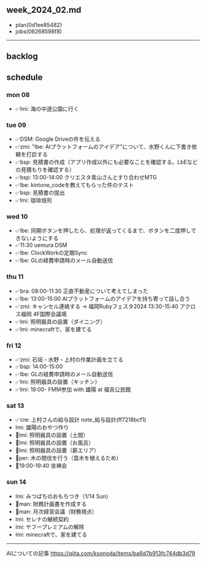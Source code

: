 week_2024_02.md
---

- plan(0d1ee85482)
- jobs(06268598f8)
---

## backlog

## schedule
### mon 08
- ✅lmi: 海の中道公園に行く

### tue 09
- ✅DSM: Google Driveの件を伝える
- ✅zmi: "lbe: AIプラットフォームのアイデア"について、水野くんに下書き依頼を打診する
- ✅bsp: 見積書の作成（アプリ作成以外にも必要なことを確認する。LbEなどの見積もりを確認する）
- ✅bsp: 13:00-14:00 クリエスタ青山さんとすり合わせMTG
- ✅lbe: kintone_codeを教えてもらった件のテスト
- ✅bsp: 見積書の提出
- ✅lmi: 珈琲焙煎
### wed 10
- ✅lbe: 同期ボタンを押したら、処理が返ってくるまで、ボタンを二度押しできないようにする
- ✅11:30 uemura DSM
- ✅lbe: ClockWorkの定期Sync
- ✅lbe: GLの経費申請時のメール自動送信
### thu 11
- ✅bra: 08:00-11:30 正直不動産について考えてしまった
- ✅lbe: 13:00-15:00 AIプラットフォームのアイデアを持ち寄って話し合う
- ✅zmi: キャンセル連絡する → 福岡Rubyフェスタ2024 13:30-15:40 アクロス福岡 4F国際会議場
- ✅lmi: 照明器具の設置（ダイニング）
- ✅lmi: minecraftで、家を建てる
### fri 12
- ✅zmi: 石垣・水野・上村の作業計画を立てる
- ✅bsp: 14:00-15:00
- ✅lbe: GLの経費申請時のメール自動送信
- ✅lmi: 照明器具の設置（キッチン）
- ✅lmi: 19:00- FMM参加 with 雄陽 at 福吉公民館
### sat 13
- ✅cre: 上村さんの給与設計 note_給与設計(ff7218bcf1)
- lmi: 雄陽のおやつ作り
- 📌lmi: 照明器具の設置（土間）
- 📌lmi: 照明器具の設置（お風呂）
- 📌lmi: 照明器具の設置（薪エリア）
- 📌per: 木の間伐を行う（苗木を植えるため）
- 📌19:00-19:40 坐禅会
### sun 14
- lmi: みつばちのおもちつき（1/14 Sun）
- 📌man: 財務計画書を作成する
- 📌man: 月次経営会議（財務視点）
- lmi: セレナの継続契約
- lmi: ヤフープレミアムの解除
- lmi: minecraftで、家を建てる

---

AIについての記事
https://qiita.com/ksonoda/items/ba6d7b913fc744db3d79

